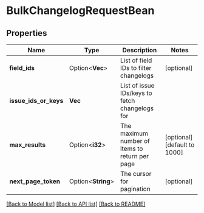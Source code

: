 # BulkChangelogRequestBean

## Properties

Name | Type | Description | Notes
------------ | ------------- | ------------- | -------------
**field_ids** | Option<**Vec<String>**> | List of field IDs to filter changelogs | [optional]
**issue_ids_or_keys** | **Vec<String>** | List of issue IDs/keys to fetch changelogs for | 
**max_results** | Option<**i32**> | The maximum number of items to return per page | [optional][default to 1000]
**next_page_token** | Option<**String**> | The cursor for pagination | [optional]

[[Back to Model list]](../README.md#documentation-for-models) [[Back to API list]](../README.md#documentation-for-api-endpoints) [[Back to README]](../README.md)


